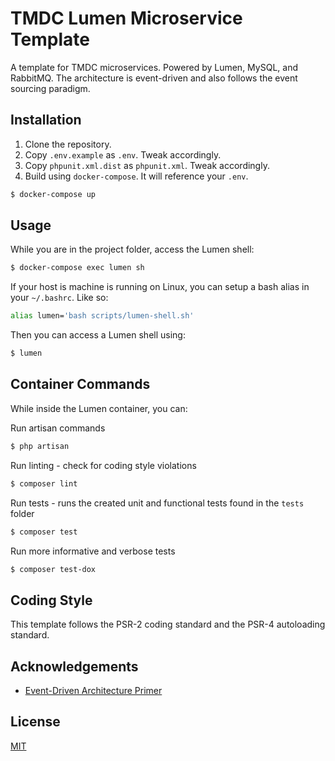 # TMDC Lumen Microservice Template

A template for TMDC microservices. Powered by Lumen, MySQL, and RabbitMQ. The architecture is event-driven and also follows the event sourcing paradigm.

## Installation

1. Clone the repository.
2. Copy `.env.example` as `.env`. Tweak accordingly.
3. Copy `phpunit.xml.dist` as `phpunit.xml`. Tweak accordingly.
4. Build using `docker-compose`. It will reference your `.env`.

```bash
$ docker-compose up
```

## Usage

While you are in the project folder, access the Lumen shell:
```bash
$ docker-compose exec lumen sh
```

If your host is machine is running on Linux, you can setup a bash alias in your `~/.bashrc`. Like so:
```bash
alias lumen='bash scripts/lumen-shell.sh'
```

Then you can access a Lumen shell using:
```bash
$ lumen
```

## Container Commands
While inside the Lumen container, you can:

Run artisan commands
```bash
$ php artisan
```

Run linting - check for coding style violations

```bash
$ composer lint
```

Run tests - runs the created unit and functional tests found in the `tests` folder

```bash
$ composer test
```

Run more informative and verbose tests
```bash
$ composer test-dox
```

## Coding Style
This template follows the PSR-2 coding standard and the PSR-4 autoloading standard.

## Acknowledgements

-   [Event-Driven Architecture Primer](https://www.youtube.com/watch?v=STKCRSUsyP0)

## License

[MIT](https://choosealicense.com/licenses/mit/)
